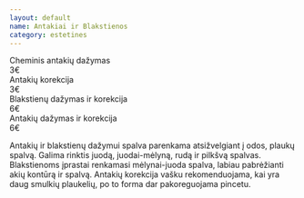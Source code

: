 ```yaml
---
layout: default
name: Antakiai ir Blakstienos
category: estetines
---
```

<div class="content-box">
<div class="row top-price-row"><div class="name-tag">Cheminis antakių dažymas</div><div class="price-tag">3€</div></div>
<div class="row colored-row"><div class="name-tag">Antakių korekcija</div><div class="price-tag">3€</div></div>
<div class="row"><div class="name-tag">Blakstienų dažymas ir korekcija</div><div class="price-tag">6€</div></div>
<div class="row colored-row"><div class="name-tag">Antakių dažymas ir korekcija</div><div class="price-tag">6€</div></div>
<p class="text-box">Antakių  ir  blakstienų  dažymui  spalva  parenkama  atsižvelgiant  į  odos, plaukų  spalvą.  Galima rinktis juodą,  juodai-mėlyną,  rudą  ir  pilkšvą  spalvas. Blakstienoms  įprastai  renkamasi  mėlynai-juoda spalva,  labiau  pabrėžianti akių  kontūrą  ir  spalvą.  Antakių  korekcija  vašku  rekomenduojama,  kai  yra daug smulkių plaukelių, po to forma dar pakoreguojama pincetu.</p>
</div>